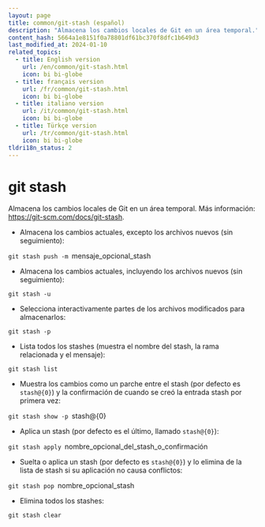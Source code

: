 ```yaml
---
layout: page
title: common/git-stash (español)
description: "Almacena los cambios locales de Git en un área temporal."
content_hash: 5664a1e8151f0a78801df61bc370f8dfc1b649d3
last_modified_at: 2024-01-10
related_topics:
  - title: English version
    url: /en/common/git-stash.html
    icon: bi bi-globe
  - title: français version
    url: /fr/common/git-stash.html
    icon: bi bi-globe
  - title: italiano version
    url: /it/common/git-stash.html
    icon: bi bi-globe
  - title: Türkçe version
    url: /tr/common/git-stash.html
    icon: bi bi-globe
tldri18n_status: 2
---
```

# git stash

Almacena los cambios locales de Git en un área temporal.
Más información: <https://git-scm.com/docs/git-stash>.

- Almacena los cambios actuales, excepto los archivos nuevos (sin seguimiento):

`git stash push -m `<span class="tldr-var badge badge-pill bg-dark-lm bg-white-dm text-white-lm text-dark-dm font-weight-bold">mensaje_opcional_stash</span>

- Almacena los cambios actuales, incluyendo los archivos nuevos (sin seguimiento):

`git stash -u`

- Selecciona interactivamente partes de los archivos modificados para almacenarlos:

`git stash -p`

- Lista todos los stashes (muestra el nombre del stash, la rama relacionada y el mensaje):

`git stash list`

- Muestra los cambios como un parche entre el stash (por defecto es `stash@{0}`) y la confirmación de cuando se creó la entrada stash por primera vez:

`git stash show -p `<span class="tldr-var badge badge-pill bg-dark-lm bg-white-dm text-white-lm text-dark-dm font-weight-bold">stash@{0}</span>

- Aplica un stash (por defecto es el último, llamado `stash@{0}`):

`git stash apply `<span class="tldr-var badge badge-pill bg-dark-lm bg-white-dm text-white-lm text-dark-dm font-weight-bold">nombre_opcional_del_stash_o_confirmación</span>

- Suelta o aplica un stash (por defecto es `stash@{0}`) y lo elimina de la lista de stash si su aplicación no causa conflictos:

`git stash pop `<span class="tldr-var badge badge-pill bg-dark-lm bg-white-dm text-white-lm text-dark-dm font-weight-bold">nombre_opcional_stash</span>

- Elimina todos los stashes:

`git stash clear`
